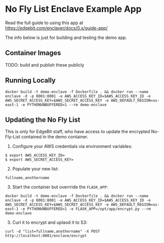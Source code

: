 # No Fly List Enclave Example App

Read the full guide to using this app at https://edgebit.com/enclaver/docs/0.x/guide-app/

The info below is just for building and testing the demo app.

## Container Images

TODO: build and publish these publicly

## Running Locally

```
docker build -t demo-enclave -f Dockerfile . && docker run --name enclave -d -p 8001:8001 -e AWS_ACCESS_KEY_ID=$AWS_ACCESS_KEY_ID -e AWS_SECRET_ACCESS_KEY=$AWS_SECRET_ACCESS_KEY -e AWS_DEFAULT_REGION=us-east-1 -e PYTHONUNBUFFERED=1 --rm demo-enclave
```

## Updating the No Fly List

This is only for EdgeBit staff, who have access to update the encrypted No-Fly-List contained in the demo container.

1. Configure your AWS credentials via environment variables:

```
$ export AWS_ACCESS_KEY_ID=
$ export AWS_SECRET_ACCESS_KEY=
```

2. Populate your new list:

```
fullname,anothername
```

3. Start the container but overrride the `FLASK_APP`:

```
docker build -t demo-enclave -f Dockerfile . && docker run --name enclave -d -p 8001:8001 -e AWS_ACCESS_KEY_ID=$AWS_ACCESS_KEY_ID -e AWS_SECRET_ACCESS_KEY=$AWS_SECRET_ACCESS_KEY -e AWS_DEFAULT_REGION=us-east-1 -e PYTHONUNBUFFERED=1 -e FLASK_APP=/opt/app/encrypt.py --rm demo-enclave 
```

3. Curl it to encrypt and uplaod it to S3:

```
curl -d "list=fullname,anothername" -X POST http://localhost:8001/enclave/encrypt
```